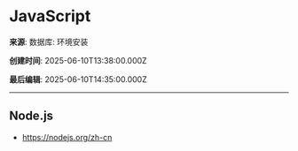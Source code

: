 # JavaScript

**来源**: 数据库: 环境安装

**创建时间**: 2025-06-10T13:38:00.000Z

**最后编辑**: 2025-06-10T14:35:00.000Z

---

## Node.js

- https://nodejs.org/zh-cn
